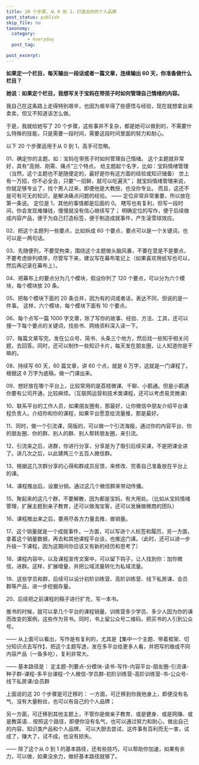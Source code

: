 ```yaml
---
title: 20 个步骤，从 0 到 1，打造出你的个人品牌
post_status: publish
skip_file: no
taxonomy:
  category:
        - everyday
  post_tag:

post_excerpt: 
---
```

**如果定一个栏目，每天输出一段话或者一篇文章，连续输出 60 天，你准备做什么栏目？**

**她说：如果定个栏目，我想写关于宝妈在带孩子时如何管理自己情绪的内容。**

我自己在这条路上走得特别艰辛，也因为艰辛得了些感悟与经验，现在就想拿出来卖卖，但又不知道该怎么做。

于是，我就给她写了 20 个步骤，这些事并不复杂，都是她可以做到的，不需要什么特殊的技能，只是需要一段时间，需要这段时间里面的努力和耐心。

以下 20 个步骤适用于从 0 到 1，高手可忽略。

01、确定你的主题，如：宝妈在带孩子时如何管理自己情绪。 这个主题就非常好，具有“高频、刚需、痛点”三个特点。 给主题起个名字，比如：宝妈情绪管理（当然，这个主题也不是随便定的，最好是你有这方面的经验或知识储备） 世上有一万招，你不必全会，只要“一招鲜，就可以吃遍天”； 就宝妈情绪管理来说，你就足够专业了，找个男人过来，即便他是大教授，也没你专业。 而且，这还不是可有可无的知识，是解决痛点问题的经验。 —— 定位非常非常重要，所以放在第一条说。 定位是 1，其他的事情都是后面的 0。 瞎写也有复利，但写一段时间，你会发现难赚钱，慢慢就没有信心继续写了； 明确定位的写作，便于后续做成内容产品，便于为自己打造标签，便于制造成就事件，产生滚雪球效应。

02、把这个主题列一些要点，比如拆成 60 个要点，要点可以是一个关键词，也可以是一两句话。

03、先随便列，不要受拘束，围绕这个主题做头脑风暴，不要在意是不是要点，不要考虑排列顺序，尽管写下来，建议写在幕布笔记上（如果喜欢用纸写也可以，然后再记录在幕布上）。

04、把幕布上的要点分为几个模块，假设你列了 120 个要点，可以分为六个模块，每个模块放 20 条。

05、把每个模块下面的 20 条合并，因为有的词或者话，表达不同，但说的是一件事。 这样，六个模块，每个模块下面有 10 个要点。

06、每个点写一篇 1000 字文章，除了写你的故事、经验、方法、工具，还可以搜一下每个要点的关键词，找些书、网络资料深入读一下。

07、每篇文章写完，发在公众号、简书、头条三个地方，然后找一些知乎相关问题，去回答。同时，还可以制作一些知识卡片，每天发在朋友圈，让人知道你是干嘛的。

08、持续写 60 天，60 篇文章，讲 60 个点，就是 6 万字，这就是一门课程了。根据这 6 万字为底稿，做一门课出来。

09、想好放在哪个平台上，比较常用的是荔枝微课、千聊、小鹅通。但是小鹅通你要有公司开通，比较麻烦。（互联网运营和技术类课程，还可以考虑易灵微课）

10、联系平台的工作人员，如果朋友圈有，那最好，让你微信中朋友介绍平台课程负责人。介绍你和你的课程，如果平台愿意给流量推，那是最好。

11、同时，做一个引流课，简版的，可以做一个引流海报，通过你的内容平台、你的朋友圈、你的群、别人的群、别人帮转朋友圈，来引流。

12、引流来之后，进群，你进行分享，分享是为了吸引后续买课，不是把课全讲了。讲几次之后，以此建两三个五百人微信群。

13、根据这几次群分享的心得和群成员反馈，来修改、完善自己准备放在平台上的课。

14、课程推出后，设置分销，通过这几个微信群来带动传播。

15、聚起来的这几个群，不要解散，因为都是宝妈，有大用处。（比如从宝妈情绪管理，扩展主题到亲子教育，还可以做淘宝客，还可以发展做微商的团队）

16、课程推出来之后，要用尽各方力量去推，做销量。

17、这个销量就是一个成就事件，一方面，可以写进个人标签和履历，另一方面，拿着这个销量数据，再去和其他课程平台谈，也推这门课。（此时，还可以进一步升级一下课程，因为这期间你应该又有新的经历和思考了）

18、课程内容中，以及课程宣传文案中，可以留下钩子，让人找到你：加你微信，进群。这样，扩展增量，并把公域流量转化为私域流量。

19、这些学员和群，后续可以设计初阶训练营、高阶训练营、线下私房课、会员群等产品，进一步挖掘存量。

20、后续把之前课程的稿子进行扩充，写一本书。

推书的时候，就可以拿几个平台的课程销量、训练营多少学员、多少人因为你的课而改变的案例，这些作为背书。同时，书上留公众号二维码，把买书的人引到公众号。

—— 从上面可以看出，写作是有复利的，尤其是【集中一个主题、带着框架、切分知识点去写作】，把这个主题写透，发在多平台给更多人看，并把写的做成不同内容产品（一鱼多吃），复利非常大。

—— 基本路径是： 定主题-列要点-分模块-读书-写作-内容平台-朋友圈-引流课-种子群-课程-多平台课程-个人微信-学员群-初阶训练营-高阶训练营-书-公众号-线下私房课/会员群

上面说的这 20 个步骤是可迁移的： 一方面，可迁移到你我他身上，即便没有名气、没有大量粉丝，也可以有自己的个人品牌；

另一方面，可迁移到其他主题上，不管你是做亲子教育、或是健身、或是网赚、或是教英语… 按照这个路径，即便你没有名气，也可以通过努力和耐心，做出自己的内容、知识类产品和个人品牌。 可以大胆去尝试，这件事有百利而无一害，试成了，赚大了，试不成，也没有损失。

—— 除了这个从 0 到 1 的基本路径，还有些技巧，可以帮助你加速，如果有余力，可以做，如果没余力，做好基本路径就够了。